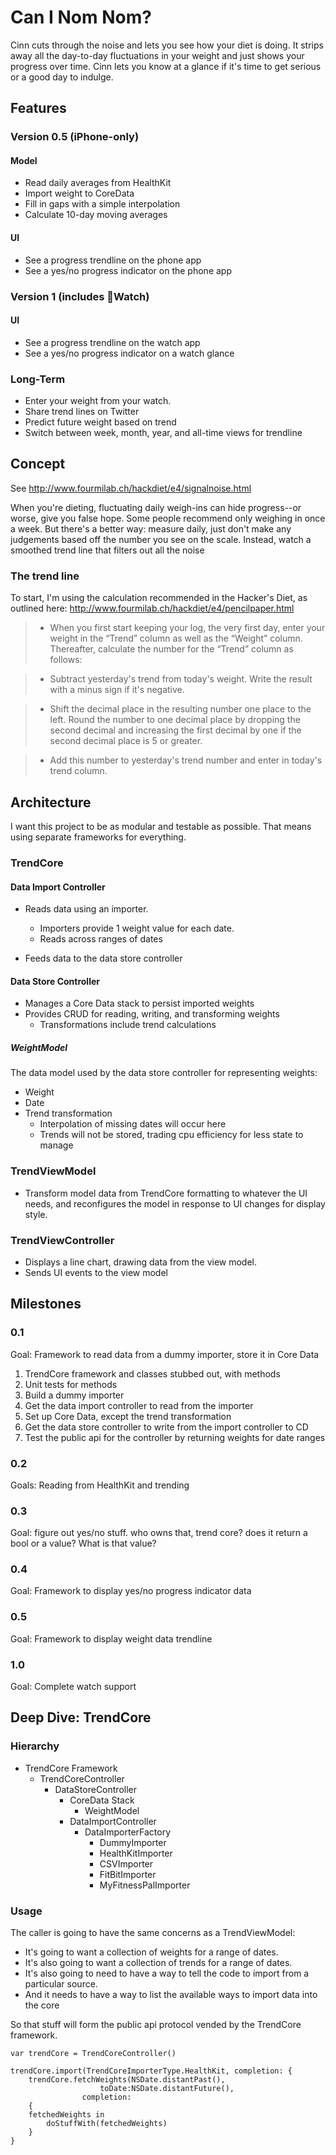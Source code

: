 Can I Nom Nom?
==============

Cinn cuts through the noise and lets you see how your diet is doing. It strips away all the day-to-day fluctuations in your weight and just shows your progress over time. Cinn lets you know at a glance if it's time to get serious or a good day to indulge.

Features
--------

### Version 0.5 (iPhone-only) ###

#### Model ####

* Read daily averages from HealthKit
* Import weight to CoreData
* Fill in gaps with a simple interpolation
* Calculate 10-day moving averages

#### UI ####

* See a progress trendline on the phone app
* See a yes/no progress indicator on the phone app

### Version 1 (includes Watch) ###

#### UI ####

* See a progress trendline on the watch app
* See a yes/no progress indicator on a watch glance

### Long-Term ###

* Enter your weight from your watch.
* Share trend lines on Twitter
* Predict future weight based on trend
* Switch between week, month, year, and all-time views for trendline

Concept
-------

See http://www.fourmilab.ch/hackdiet/e4/signalnoise.html

When you're dieting, fluctuating daily weigh-ins can hide progress--or worse, give you false hope. Some people recommend only weighing in once a week. But there's a better way: measure daily, just don't make any judgements based off the number you see on the scale. Instead, watch a smoothed trend line that filters out all the noise

### The trend line

To start, I'm using the calculation recommended in the Hacker's Diet, as outlined here: http://www.fourmilab.ch/hackdiet/e4/pencilpaper.html

> * When you first start keeping your log, the very first day, enter your weight in the “Trend” column as well as the “Weight” column. Thereafter, calculate the number for the “Trend” column as follows: 

> * Subtract yesterday's trend from today's weight. Write the result with a minus sign if it's negative.

> * Shift the decimal place in the resulting number one place to the left. Round the number to one decimal place by dropping the second decimal and increasing the first decimal by one if the second decimal place is 5 or greater.

> * Add this number to yesterday's trend number and enter in today's trend column.

Architecture
------------

I want this project to be as modular and testable as possible. That means using separate frameworks for everything.

### TrendCore ###

#### Data Import Controller ####

* Reads data using an importer.
	* Importers provide 1 weight value for each date.
	* Reads across ranges of dates
	
* Feeds data to the data store controller

#### Data Store Controller ####

* Manages a Core Data stack to persist imported weights
* Provides CRUD for reading, writing, and transforming weights
	* Transformations include trend calculations

##### WeightModel #####

The data model used by the data store controller for representing weights:

* Weight
* Date
* Trend transformation
	* Interpolation of missing dates will occur here
	* Trends will not be stored, trading cpu efficiency for less state to manage

### TrendViewModel ###

* Transform model data from TrendCore formatting to whatever the UI needs, and reconfigures the model in response to UI changes for display style.

### TrendViewController ###

* Displays a line chart, drawing data from the view model.
* Sends UI events to the view model

Milestones
----------

### 0.1 ###

Goal: Framework to read data from a dummy importer, store it in Core Data

1. TrendCore framework and classes stubbed out, with methods
2. Unit tests for methods
3. Build a dummy importer
4. Get the data import controller to read from the importer
5. Set up Core Data, except the trend transformation
6. Get the data store controller to write from the import controller to CD
7. Test the public api for the controller by returning weights for date ranges

### 0.2 ###

Goals: Reading from HealthKit and trending

### 0.3 ###

Goal: figure out yes/no stuff. who owns that, trend core? does it return a bool or a value? What is that value?

### 0.4 ###

Goal: Framework to display yes/no progress indicator data

### 0.5 ###

Goal: Framework to display weight data trendline

### 1.0 ###

Goal: Complete watch support

Deep Dive: TrendCore 
--------------------

### Hierarchy ###

* TrendCore Framework
	* TrendCoreController
		* DataStoreController
			* CoreData Stack
				* WeightModel
			* DataImportController				
				* DataImporterFactory
					* DummyImporter
					* HealthKitImporter
					* CSVImporter
					* FitBitImporter
					* MyFitnessPalImporter

### Usage ###

The caller is going to have the same concerns as a TrendViewModel:

* It's going to want a collection of weights for a range of dates.
* It's also going to want a collection of trends for a range of dates.
* It's also going to need to have a way to tell the code to import from a particular source.
* And it needs to have a way to list the available ways to import data into the core

So that stuff will form the public api protocol vended by the TrendCore framework.

	var trendCore = TrendCoreController()

	trendCore.import(TrendCoreImporterType.HealthKit, completion: {
		trendCore.fetchWeights(NSDate.distantPast(),
						toDate:NSDate.distantFuture(),
					completion: 
		{
		fetchedWeights in
			doStuffWith(fetchedWeights)
		}
	}
	



